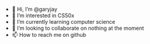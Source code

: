 - 👋 Hi, I’m @garyjay
- 👀 I’m interested in CS50x
- 🌱 I’m currently learning computer science
- 💞️ I’m looking to collaborate on nothing at the moment
- 📫 How to reach me on github

<!---
garyjay/garyjay is a ✨ special ✨ repository because its `README.md` (this file) appears on your GitHub profile.
You can click the Preview link to take a look at your changes.
--->
